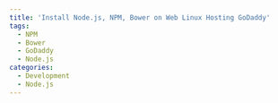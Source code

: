 ```yaml
---
title: 'Install Node.js, NPM, Bower on Web Linux Hosting GoDaddy'
tags:
  - NPM
  - Bower
  - GoDaddy
  - Node.js
categories:
  - Development
  - Node.js
---
```

